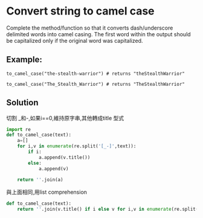 # Convert string to camel case
Complete the method/function so that it converts dash/underscore delimited words into camel casing. The first word within the output should be capitalized only if the original word was capitalized.</br>

## Example:
```
to_camel_case("the-stealth-warrior") # returns "theStealthWarrior"

to_camel_case("The_Stealth_Warrior") # returns "TheStealthWarrior"
```



## Solution

<sol> 切割 _和-,如果i==0,維持原字串,其他轉成title 型式

```python
import re
def to_camel_case(text):
    a=[]
    for i,v in enumerate(re.split('[_-]',text)):
        if i:
            a.append(v.title())
        else:
            a.append(v)    
    
    return ''.join(a)
```	

<sol> 與上面相同,用list comprehension
```python	
def to_camel_case(text):
    return ''.join(v.title() if i else v for i,v in enumerate(re.split('[_-]',text)))
```	    
